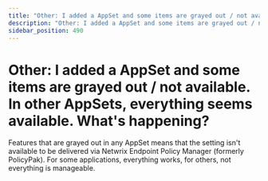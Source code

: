 ```yaml
---
title: "Other: I added a AppSet and some items are grayed out / not available. In other AppSets, everything seems available. What's happening?"
description: "Other: I added a AppSet and some items are grayed out / not available. In other AppSets, everything seems available. What's happening?"
sidebar_position: 490
---
```


# Other: I added a AppSet and some items are grayed out / not available. In other AppSets, everything seems available. What's happening?

Features that are grayed out in any AppSet means that the setting isn't available to be delivered
via Netwrix Endpoint Policy Manager (formerly PolicyPak). For some applications, everything works,
for others, not everything is manageable.
